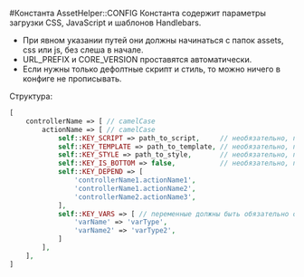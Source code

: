 #Константа AssetHelper::CONFIG
Константа содержит параметры загрузки CSS, JavaScript и шаблонов Handlebars.

* При явном указании путей они должны начинаться с папок assets, css или js, без слеша в начале.
* URL_PREFIX и CORE_VERSION проставятся автоматически.
* Если нужны только дефолтные скрипт и стиль, то можно ничего в конфиге не прописывать.

Структура:
```php
[
	controllerName => [ // camelCase
		actionName => [ // camelCase
			self::KEY_SCRIPT => path_to_script,     // необязательно, по умолчанию возьмётся controllerName/actionName
			self::KEY_TEMPLATE => path_to_template, // необязательно, по умолчанию возьмётся controllerName/actionName
			self::KEY_STYLE => path_to_style,       // необязательно, по умолчанию возьмётся controllerName/actionName
			self::KEY_IS_BOTTOM => false,           // необязательно, по умолчанию false, т.е. скрипт в <head>
			self::KEY_DEPEND => [
				'controllerName1.actionName1',
				'controllerName1.actionName2',
				'controllerName2.actionName3',
			],
			self::KEY_VARS => [ // переменные должны быть обязательно объявлены с проверкой типа
				'varName' => 'varType',
				'varName2' => 'varType2',
			]
		],
	],
]
```